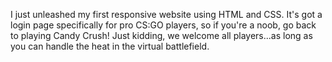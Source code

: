 I just unleashed my first responsive website using HTML and CSS. It's got a login page specifically for pro CS:GO players, so if you're a noob, go back to playing Candy Crush! Just kidding, we welcome all players...as long as you can handle the heat in the virtual battlefield.
